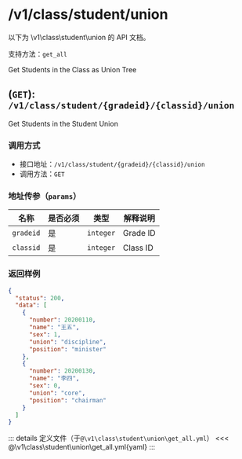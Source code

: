 # /v1/class/student/union

以下为 \v1\class\student\union 的 API 文档。

支持方法：`get_all`


Get Students in the Class as Union Tree

## (`GET`): `/v1/class/student/{gradeid}/{classid}/union`

Get Students in the Student Union

### 调用方式

- 接口地址：`/v1/class/student/{gradeid}/{classid}/union`
- 调用方法：`GET`

### 地址传参（`params`）

|名称|是否必须|类型|解释说明|
|---|-|--|--------|
|`gradeid`|是|`integer`|Grade ID
|`classid`|是|`integer`|Class ID

### 返回样例

```json
{
  "status": 200,
  "data": [
    {
      "number": 20200110,
      "name": "王五",
      "sex": 1,
      "union": "discipline",
      "position": "minister"
    },
    {
      "number": 20200130,
      "name": "李四",
      "sex": 0,
      "union": "core",
      "position": "chairman"
    }
  ]
}
```

::: details 定义文件（于`@\v1\class\student\union\get_all.yml`）
<<< @\v1\class\student\union\get_all.yml{yaml}
:::
